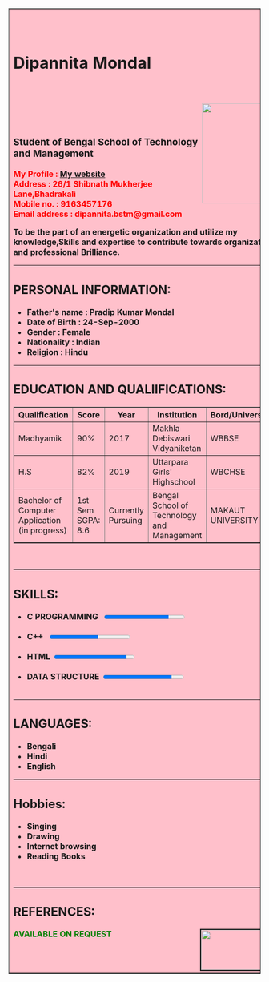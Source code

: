 <html>

<body>
<table border="1" align="center" bgcolor="pink">
<tr>
<th align="left"><h1><b> <br>Dipannita Mondal</b></h1><br><br>
<img src="C:\Users\gugli\OneDrive\Pictures\dipannita.jpeg" width="150" align="right" height="200"><br><br>
<h3>Student of Bengal School of Technology and Management</h3>
<p><font color="red"><b>My Profile : <a href="C:\Users\gugli\Desktop\HTML 1.html">My website</a></b></font><br>
<font color="red"><b>Address : </b>26/1 Shibnath Mukherjee Lane,Bhadrakali</font><br>
<font color="red"><b>Mobile no. : </b>9163457176</font><br>
<font color="red"><b>Email address : </b>dipannita.bstm@gmail.com</font></p>
To be the part of an energetic organization and utilize my knowledge,Skills
and expertise to contribute towards organization and professional
Brilliance.<hr>
<h2>PERSONAL INFORMATION:</h2>
<ul>
<li>Father's name : Pradip Kumar Mondal</li>
<li>Date of Birth : 24-Sep-2000 </li>
<li>Gender : Female</li>
<li>Nationality : Indian</li>
<li>Religion : Hindu</li>
</ul>
<hr>
<h2>EDUCATION AND QUALIIFICATIONS:</h2>
<table border="1" align ="center">
<tr>
    <th>Qualification</th>
    <th>Score</th>
    <th>Year</th>
    <th>Institution</th>
    <th>Bord/University</th>
  </tr>
<tr>
    <td>Madhyamik</td>
    <td>90%</td>
    <td>2017</td>
    <td>Makhla Debiswari Vidyaniketan</td>
    <td>WBBSE</td>
</tr>
<tr>
    <td>H.S</td>
    <td>82%</td>
    <td>2019</td>
    <td>Uttarpara Girls' Highschool</td>
     <td>WBCHSE</td>
</tr>
<tr>
    <td>Bachelor of Computer Application (in progress)</td>
    <td>1st Sem SGPA: 8.6</td>
    <td>Currently Pursuing</td>
    <td>Bengal School of Technology and Management</td>
    <td>MAKAUT UNIVERSITY </td>
</tr>
</table><br><hr>
<h2>SKILLS:</h2>
<ul>
<li>C PROGRAMMING &nbsp;&nbsp;<progress value="80" max="100"></progress></li><br>
<li>C++ &nbsp;&nbsp;<progress value="60" max="100"></progress></li><br>
<li>HTML&nbsp;&nbsp;<progress value="90" max="100"></progress></li><br>
<li>DATA STRUCTURE&nbsp;&nbsp;<progress value="85" max="100"></progress></li><br>
</ul><hr>
<h2>LANGUAGES:</h2>
<ul>
<li>Bengali</li>
<li>Hindi</li>
<li>English</li>
</ul><hr>
<h2>Hobbies:</h2>
<ul>
<li>Singing</li>
<li>Drawing</li>
<li>Internet browsing</li>
<li>Reading Books</li>
</ul><br><hr>
<h2>REFERENCES:</h2>
<font color="green"> AVAILABLE ON REQUEST</font>
<img src="C:\Users\gugli\OneDrive\Pictures\sign.jpeg" width="150" border="2" align="right" height="80">
<br>
</th>
</tr>
</table>
</body>
</html>
